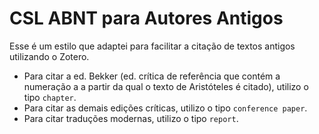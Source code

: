 # CSL ABNT para Autores Antigos

Esse é um estilo que adaptei para facilitar a citação de textos antigos utilizando o Zotero. 

- Para citar a ed. Bekker (ed. crítica de referência que contém a numeração a a partir da qual o texto de Aristóteles é citado), utilizo o tipo `chapter`.
- Para citar as demais edições críticas, utilizo o tipo `conference paper`.
- Para citar traduções modernas, utilizo o tipo `report`.